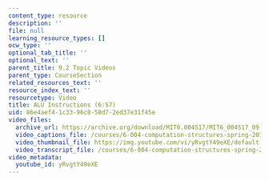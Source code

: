 ```yaml
---
content_type: resource
description: ''
file: null
learning_resource_types: []
ocw_type: ''
optional_tab_title: ''
optional_text: ''
parent_title: 9.2 Topic Videos
parent_type: CourseSection
related_resources_text: ''
resource_index_text: ''
resourcetype: Video
title: ALU Instructions (6:57)
uid: 86e4aef4-1c33-96c8-58d7-2ed37e31f45e
video_files:
  archive_url: https://archive.org/download/MIT6.004S17/MIT6_004S17_09-02-05_300k.mp4
  video_captions_file: /courses/6-004-computation-structures-spring-2017/7b104edefd9155fdb83a2a92ff0d3c8f_yRvgtY49eXE.vtt
  video_thumbnail_file: https://img.youtube.com/vi/yRvgtY49eXE/default.jpg
  video_transcript_file: /courses/6-004-computation-structures-spring-2017/843a56df49226f93f9ff65b93e87f7b2_yRvgtY49eXE.pdf
video_metadata:
  youtube_id: yRvgtY49eXE
---
```

